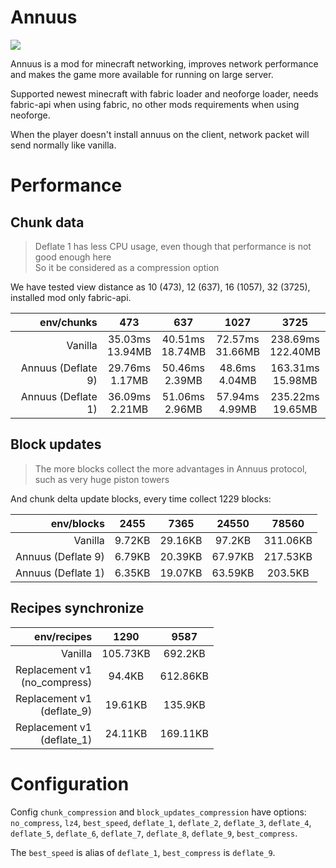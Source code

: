 # Annuus

![](https://count.getloli.com/@@cao-awa.annuus?name=%40cao-awa.annuus&theme=rule34&padding=7&offset=0&align=top&scale=1&pixelated=1&darkmode=auto)

Annuus is a mod for minecraft networking,
improves network performance and makes the game more available for running on large server.

Supported newest minecraft with fabric loader and neoforge loader, needs fabric-api when using fabric, no other mods requirements when using neoforge.

When the player doesn't install annuus on the client, network packet will send normally like vanilla.

# Performance

## Chunk data
> Deflate 1 has less CPU usage, even though that performance is not good enough here \
> So it be considered as a compression option

We have tested view distance as 10 (473), 12 (637), 16 (1057), 32 (3725), installed mod only fabric-api.

|         env/chunks |          473           |          637           |          1027          |           3725           |
|-------------------:|:----------------------:|:----------------------:|:----------------------:|:------------------------:|
|            Vanilla | 35.03ms <br /> 13.94MB | 40.51ms <br /> 18.74MB | 72.57ms <br /> 31.66MB | 238.69ms <br /> 122.40MB |
| Annuus (Deflate 9) | 29.76ms <br /> 1.17MB  | 50.46ms <br /> 2.39MB  |  48.6ms <br /> 4.04MB  | 163.31ms <br /> 15.98MB  |
| Annuus (Deflate 1) | 36.09ms <br /> 2.21MB  | 51.06ms <br /> 2.96MB  | 57.94ms <br /> 4.99MB  | 235.22ms <br /> 19.65MB  |

## Block updates
> The more blocks collect the more advantages in Annuus protocol, such as very huge piston towers    

And chunk delta update blocks, every time collect 1229 blocks:

|         env/blocks |  2455  |  7365   |  24550  |  78560   |
|-------------------:|:------:|:-------:|:-------:|:--------:|
|            Vanilla | 9.72KB | 29.16KB | 97.2KB  | 311.06KB |
| Annuus (Deflate 9) | 6.79KB | 20.39KB | 67.97KB | 217.53KB |
| Annuus (Deflate 1) | 6.35KB | 19.07KB | 63.59KB | 203.5KB  |

## Recipes synchronize

|                         env/recipes |   1290   |   9587   |
|-----------------------------------:|:--------:|:--------:|
|                            Vanilla | 105.73KB | 692.2KB  |
| Replacement v1 <br/> (no_compress) |  94.4KB  | 612.86KB |
|   Replacement v1 <br/> (deflate_9) | 19.61KB  | 135.9KB  |
|   Replacement v1 <br/> (deflate_1) | 24.11KB  | 169.11KB |

# Configuration
Config ``chunk_compression`` and ``block_updates_compression`` have options: ``no_compress``, ``lz4``, ``best_speed``, ``deflate_1``, ``deflate_2``, ``deflate_3``, ``deflate_4``, ``deflate_5``, ``deflate_6``, ``deflate_7``, ``deflate_8``, ``deflate_9``, ``best_compress``. 

The ``best_speed`` is alias of ``deflate_1``, ``best_compress`` is ``deflate_9``.
